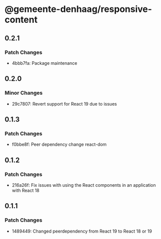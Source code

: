 # @gemeente-denhaag/responsive-content

## 0.2.1

### Patch Changes

- 4bbb7fa: Package maintenance

## 0.2.0

### Minor Changes

- 29c7807: Revert support for React 19 due to issues

## 0.1.3

### Patch Changes

- f0bbe8f: Peer dependency change react-dom

## 0.1.2

### Patch Changes

- 216a26f: Fix issues with using the React components in an application with React 18

## 0.1.1

### Patch Changes

- 1489449: Changed peerdependency from React 19 to React 18 or 19
